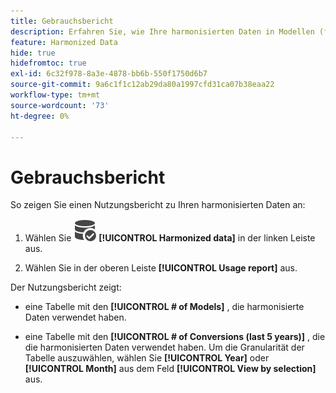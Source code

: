 ```yaml
---
title: Gebrauchsbericht
description: Erfahren Sie, wie Ihre harmonisierten Daten in Modellen (für Training und Scoring) und Konversionen verwendet werden.
feature: Harmonized Data
hide: true
hidefromtoc: true
exl-id: 6c32f978-8a3e-4878-bb6b-550f1750d6b7
source-git-commit: 9a6c1f1c12ab29da80a1997cfd31ca07b38eaa22
workflow-type: tm+mt
source-wordcount: '73'
ht-degree: 0%

---
```


# Gebrauchsbericht

So zeigen Sie einen Nutzungsbericht zu Ihren harmonisierten Daten an:

1. Wählen Sie ![DataSearch](/help/assets/icons/DataCheck.svg) **[!UICONTROL Harmonized data]** in der linken Leiste aus.

1. Wählen Sie in der oberen Leiste **[!UICONTROL Usage report]** aus.

Der Nutzungsbericht zeigt:

* eine Tabelle mit den **[!UICONTROL # of Models]** , die harmonisierte Daten verwendet haben.

* eine Tabelle mit den **[!UICONTROL # of Conversions (last 5 years)]** , die die harmonisierten Daten verwendet haben. Um die Granularität der Tabelle auszuwählen, wählen Sie **[!UICONTROL Year]** oder **[!UICONTROL Month]** aus dem Feld **[!UICONTROL View by selection]** aus.
